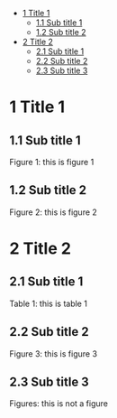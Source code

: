  * [1 Title 1](#1-title-1)
   * [1.1 Sub title 1](#11-sub-title-1)
   * [1.2 Sub title 2](#12-sub-title-2)
 * [2 Title 2](#2-title-2)
   * [2.1 Sub title 1](#21-sub-title-1)
   * [2.2 Sub title 2](#22-sub-title-2)
   * [2.3 Sub title 3](#23-sub-title-3)


# 1 Title 1
## 1.1 Sub title 1
Figure 1: this is figure 1
## 1.2 Sub title 2
Figure 2: this is figure 2
# 2 Title 2
## 2.1 Sub title 1
Table 1: this is table 1
## 2.2 Sub title 2
Figure 3: this is figure 3
## 2.3 Sub title 3
Figures: this is not a figure 

